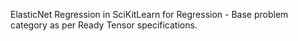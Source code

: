 ElasticNet Regression in SciKitLearn for Regression - Base problem category as per Ready Tensor specifications.
